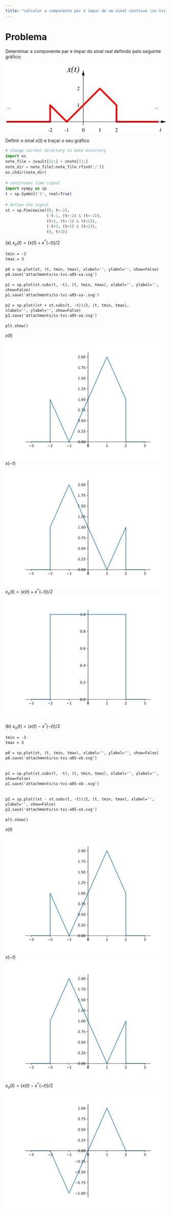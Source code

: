 ```yaml
---
title: "calcular a componente par e ímpar de um sinal contínuo (ss-tvi-a05)"
---
```


# Problema

Determinar a componente par e ímpar do sinal real definido pelo seguinte gráfico:

![compon](pub/ss-tvi/prob/ss-tvi-a05/attachments/compon.svg)

Definir o sinal $x(t)$ e traçar o seu gráfico

```python {pre}
# change current directory to note directory
import os
note_file = @vault[12:] + @note[11:]
note_dir = note_file[:note_file.rfind('/')]
os.chdir(note_dir)

# continuous time signal
import sympy as sp
t = sp.Symbol('t', real=True)

# define the signal
xt = sp.Piecewise((0, t<-2),
                  (-t-1, (t>-2) & (t<-1)),
                  (t+1, (t>-1) & (t<1)),
                  (-t+3, (t>1) & (t<2)),
                  (0, t>2))

```

(a) $x_e(t) = (x(t) + x^*(-t))/2$

```run-python
tmin = -3
tmax = 3

p0 = sp.plot(xt, (t, tmin, tmax), xlabel='', ylabel='', show=False)
p0.save('attachments/ss-tvi-a05-xa.svg')

p1 = sp.plot(xt.subs(t, -t), (t, tmin, tmax), xlabel='', ylabel='', show=False)
p1.save('attachments/ss-tvi-a05-xa-.svg')

p2 = sp.plot((xt + xt.subs(t, -t))/2, (t, tmin, tmax), 
xlabel='', ylabel='', show=False)
p2.save('attachments/ss-tvi-a05-xe.svg')

plt.show()

```

$x(t)$
![ss-tvi-a05-xa](pub/ss-tvi/prob/ss-tvi-a05/attachments/ss-tvi-a05-xa.svg)
$x(-t)$
![ss-tvi-a05-xa-](pub/ss-tvi/prob/ss-tvi-a05/attachments/ss-tvi-a05-xa-.svg)
$x_e(t) = (x(t) + x^*(-t))/2$
![ss-tvi-a05-xe](pub/ss-tvi/prob/ss-tvi-a05/attachments/ss-tvi-a05-xe.svg)


(b) $x_o(t) = (x(t) - x^*(-t))/2$

```run-python
tmin = -3
tmax = 3

p0 = sp.plot(xt, (t, tmin, tmax), xlabel='', ylabel='', show=False)
p0.save('attachments/ss-tvi-a05-xb.svg')

  
p1 = sp.plot(xt.subs(t, -t), (t, tmin, tmax), xlabel='', ylabel='', show=False)
p1.save('attachments/ss-tvi-a05-xb-.svg')


p2 = sp.plot((xt - xt.subs(t, -t))/2, (t, tmin, tmax), xlabel='', ylabel='', show=False)
p2.save('attachments/ss-tvi-a05-xo.svg')

plt.show()

```

$x(t)$
![ss-tvi-a05-xb](pub/ss-tvi/prob/ss-tvi-a05/attachments/ss-tvi-a05-xb.svg)
$x(-t)$
![ss-tvi-a05-xb-](pub/ss-tvi/prob/ss-tvi-a05/attachments/ss-tvi-a05-xb-.svg)
$x_o(t) = (x(t) - x^*(-t))/2$
![ss-tvi-a05-xo](pub/ss-tvi/prob/ss-tvi-a05/attachments/ss-tvi-a05-xo.svg)